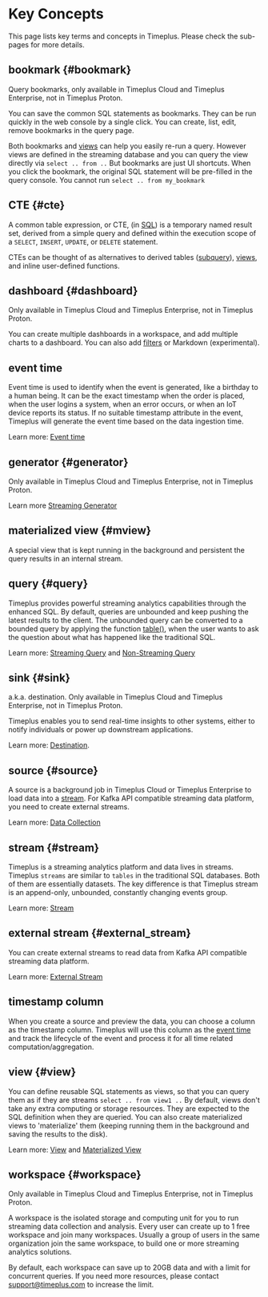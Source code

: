 # Key Concepts

This page lists key terms and concepts in Timeplus. Please check the sub-pages for more details.

## bookmark {#bookmark}

Query bookmarks, only available in Timeplus Cloud and Timeplus Enterprise, not in Timeplus Proton.

You can save the common SQL statements as bookmarks. They can be run quickly in the web console by a single click. You can create, list, edit, remove bookmarks in the query page.

Both bookmarks and [views](#view) can help you easily re-run a query. However views are defined in the streaming database and you can query the view directly via `select .. from ..` But bookmarks are just UI shortcuts. When you click the bookmark, the original SQL statement will be pre-filled in the query console. You cannot run `select .. from my_bookmark`



## CTE {#cte}

A common table expression, or CTE, (in [SQL](https://en.wikipedia.org/wiki/SQL)) is a temporary named result set, derived from a simple query and defined within the execution scope of a `SELECT`, `INSERT`, `UPDATE`, or `DELETE` statement.

CTEs can be thought of as alternatives to derived tables ([subquery](https://en.wikipedia.org/wiki/Subquery)), [views](https://en.wikipedia.org/wiki/View_(database)), and inline user-defined functions.

## dashboard {#dashboard}

Only available in Timeplus Cloud and Timeplus Enterprise, not in Timeplus Proton.

You can create multiple dashboards in a workspace, and add multiple charts to a dashboard. You can also add [filters](viz#filter) or Markdown (experimental).

## event time

Event time is used to identify when the event is generated, like a birthday to a human being. It can be the exact timestamp when the order is placed, when the user logins a system, when an error occurs, or when an IoT device reports its status. If no suitable timestamp attribute in the event, Timeplus will generate the event time based on the data ingestion time.

Learn more: [Event time](eventtime)

## generator {#generator}

Only available in Timeplus Cloud and Timeplus Enterprise, not in Timeplus Proton.

Learn more [Streaming Generator](stream-generator)

## materialized view {#mview}

A special view that is kept running in the background and persistent the query results in an internal stream.

## query {#query}

Timeplus provides powerful streaming analytics capabilities through the enhanced SQL. By default, queries are unbounded and keep pushing the latest results to the client. The unbounded query can be converted to a bounded query by applying the function [table()](functions_for_streaming#table), when the user wants to ask the question about what has happened like the traditional SQL.

Learn more: [Streaming Query](stream-query) and [Non-Streaming Query](history)

## sink {#sink}

a.k.a. destination. Only available in Timeplus Cloud and Timeplus Enterprise, not in Timeplus Proton.

Timeplus enables you to send real-time insights to other systems, either to notify individuals or power up downstream applications.

Learn more: [Destination](destination).

## source {#source}

A source is a background job in Timeplus Cloud or Timeplus Enterprise to load data into a [stream](#stream). For Kafka API compatible streaming data platform, you need to create external streams.

Learn more: [Data Collection](ingestion)

## stream {#stream}

Timeplus is a streaming analytics platform and data lives in streams. Timeplus `streams` are similar to `tables` in the traditional SQL databases. Both of them are essentially datasets. The key difference is that Timeplus stream is an append-only, unbounded, constantly changing events group.

Learn more: [Stream](working-with-streams)

## external stream {#external_stream}

You can create external streams to read data from Kafka API compatible streaming data platform.

Learn more: [External Stream](external-stream)

## timestamp column

When you create a source and preview the data, you can choose a column as the timestamp column. Timeplus will use this column as the [event time](#event_time) and track the lifecycle of the event and process it for all time related computation/aggregation.

## view {#view}

You can define reusable SQL statements as views, so that you can query them as if they are streams `select .. from view1 ..` By default, views don't take any extra computing or storage resources. They are expected to the SQL definition when they are queried. You can also create materialized views to 'materialize' them (keeping running them in the background and saving the results to the disk).

Learn more: [View](view) and [Materialized View](view#m_view)

## workspace {#workspace}

Only available in Timeplus Cloud and Timeplus Enterprise, not in Timeplus Proton.

A workspace is the isolated storage and computing unit for you to run streaming data collection and analysis. Every user can create up to 1 free workspace and join many workspaces. Usually a group of users in the same organization join the same workspace, to build one or more streaming analytics solutions.

By default, each workspace can save up to 20GB data and with a limit for concurrent queries. If you need more resources, please contact support@timeplus.com to increase the limit.
